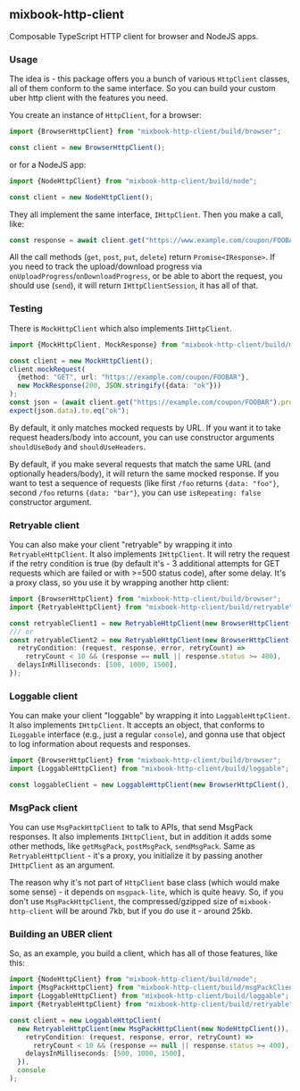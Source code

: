 ## mixbook-http-client

Composable TypeScript HTTP client for browser and NodeJS apps.

### Usage

The idea is - this package offers you a bunch of various `HttpClient` classes, all of them conform
to the same interface. So you can build your custom uber http client with the features you need.

You create an instance of `HttpClient`, for a browser:

```ts
import {BrowserHttpClient} from "mixbook-http-client/build/browser";

const client = new BrowserHttpClient();
```

or for a NodeJS app:

```ts
import {NodeHttpClient} from "mixbook-http-client/build/node";

const client = new NodeHttpClient();
```

They all implement the same interface, `IHttpClient`. Then you make a call, like:

```ts
const response = await client.get("https://www.example.com/coupon/FOOBAR");
```

All the call methods (`get`, `post`, `put`, `delete`) return `Promise<IResponse>`. If you need to
track the upload/download progress via `onUploadProgress`/`onDownloadProgress`, or be able to abort
the request, you should use (`send`), it will return `IHttpClientSession`, it has all of that.

### Testing

There is `MockHttpClient` which also implements `IHttpClient`.

```ts
import {MockHttpClient, MockResponse} from "mixbook-http-client/build/mock";

const client = new MockHttpClient();
client.mockRequest(
  {method: "GET", url: "https://example.com/coupon/FOOBAR"},
  new MockResponse(200, JSON.stringify({data: "ok"}))
);
const json = (await client.get("https://example.com/coupon/FOOBAR").promise).json;
expect(json.data).to.eq("ok");
```

By default, it only matches mocked requests by URL. If you want it to take request headers/body into account,
you can use constructor arguments `shouldUseBody` and `shouldUseHeaders`.

By default, if you make several requests that match the same URL (and optionally headers/body), it will return
the same mocked response. If you want to test a sequence of requests (like first `/foo` returns `{data: "foo"}`,
second `/foo` returns `{data: "bar"}`, you can use `isRepeating: false` constructor argument.

### Retryable client

You can also make your client "retryable" by wrapping it into `RetryableHttpClient`. It also implements
`IHttpClient`. It will retry the request if the retry condition is true (by default it's - 3 additional
attempts for GET requests which are failed or with >=500 status code), after some delay. It's a proxy
class, so you use it by wrapping another http client:

```ts
import {BrowserHttpClient} from "mixbook-http-client/build/browser";
import {RetryableHttpClient} from "mixbook-http-client/build/retryable";

const retryableClient1 = new RetryableHttpClient(new BrowserHttpClient());
/// or
const retryableClient2 = new RetryableHttpClient(new BrowserHttpClient(), {
  retryCondition: (request, response, error, retryCount) =>
    retryCount < 10 && (response == null || response.status >= 400),
  delaysInMilliseconds: [500, 1000, 1500],
});
```

### Loggable client

You can make your client "loggable" by wrapping it into `LoggableHttpClient`. It also implements
`IHttpClient`. It accepts an object, that conforms to `ILoggable` interface (e.g., just a regular
`console`), and gonna use that object to log information about requests and responses.

```ts
import {BrowserHttpClient} from "mixbook-http-client/build/browser";
import {LoggableHttpClient} from "mixbook-http-client/build/loggable";

const loggableClient = new LoggableHttpClient(new BrowserHttpClient(), console);
```

### MsgPack client

You can use `MsgPackHttpClient` to talk to APIs, that send MsgPack responses. It also implements
`IHttpClient`, but in addition it adds some other methods, like `getMsgPack`, `postMsgPack`, `sendMsgPack`.
Same as `RetryableHttpClient` - it's a proxy, you initialize it by passing another `IHttpClient` as an
argument.

The reason why it's not part of `HttpClient` base class (which would make some sense) - it depends on `msgpack-lite`,
which is quite heavy. So, if you don't use `MsgPackHttpClient`, the compressed/gzipped size of `mixbook-http-client`
will be around 7kb, but if you do use it - around 25kb.

### Building an UBER client

So, as an example, you build a client, which has all of those features, like this:

```ts
import {NodeHttpClient} from "mixbook-http-client/build/node";
import {MsgPackHttpClient} from "mixbook-http-client/build/msgPackClient";
import {LoggableHttpClient} from "mixbook-http-client/build/loggable";
import {RetryableHttpClient} from "mixbook-http-client/build/retryable";

const client = new LoggableHttpClient(
  new RetryableHttpClient(new MsgPackHttpClient(new NodeHttpClient()), {
    retryCondition: (request, response, error, retryCount) =>
      retryCount < 10 && (response == null || response.status >= 400),
    delaysInMilliseconds: [500, 1000, 1500],
  }),
  console
);
```
